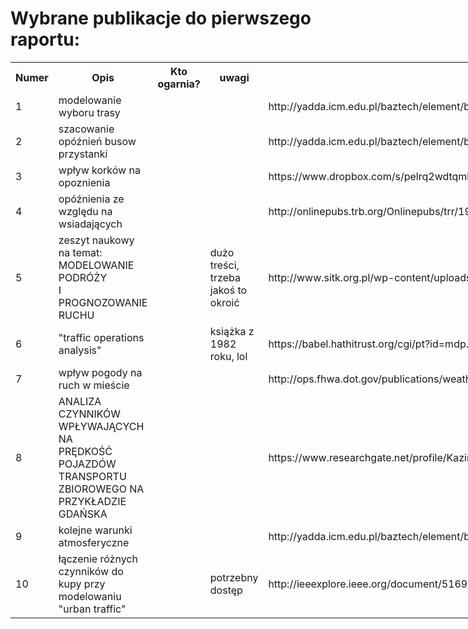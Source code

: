 # Wybrane publikacje do pierwszego raportu: #

<table class="tg" style="undefined;table-layout: fixed; width: 833px">
<colgroup>
<col style="width: 53px">
<col style="width: 207px">
<col style="width: 406px">
<col style="width: 167px">
</colgroup>
  <tr>
    <th class="tg-yw4l">Numer</th>
    <th class="tg-031e">Opis</th>
    <th >Kto ogarnia?</th>
    <th class="tg-yw4l">uwagi</th>
    <th class="tg-yw4l">Link</th>
  </tr>
  <tr>
    <td class="tg-yw4l">1</td>
    <td class="tg-031e">modelowanie wyboru trasy</td>
    <td class="tg-yw4l"></td>
    <td class="tg-yw4l"></td>
    <td class="tg-yw4l">http://yadda.icm.edu.pl/baztech/element/bwmeta1.element.baztech-article-BSL3-0026-0080/c/Zochowska.pdf</td>
  </tr>
  <tr>
    <td class="tg-yw4l">2</td>
    <td class="tg-031e">szacowanie opóźnień busow przystanki</td>
    <td class="tg-yw4l"></td>
    <td class="tg-yw4l"></td>
    <td class="tg-yw4l">http://yadda.icm.edu.pl/baztech/element/bwmeta1.element.baztech-36408a18-a18d-4ef7-a430-984ad88c88d0/c/horbachov_naumov_kolii_estimation_aot-2015-3-02.pdf</td>
  </tr>
  <tr>
    <td class="tg-yw4l">3</td>
    <td class="tg-031e">wpływ korków na opoznienia</td>
    <td class="tg-yw4l"></td>
    <td class="tg-yw4l"></td>
    <td class="tg-yw4l">https://www.dropbox.com/s/pelrq2wdtqml4ud/P9%20Minor%20Road%20Traffic%20Delays%20at%20Priority%20Junctions%20on%20Low%20Speed%20Roads%20in%20Suburban%20Areas%20%28JT%29.pdf?dl=0</td>
  </tr>
  <tr>
    <td class="tg-yw4l">4</td>
    <td class="tg-yw4l">opóźnienia ze względu na wsiadających</td>
    <td class="tg-yw4l"></td>
    <td class="tg-yw4l"></td>
    <td class="tg-yw4l">http://onlinepubs.trb.org/Onlinepubs/trr/1983/915/915-002.pdf</td>
  </tr>
  <tr>
    <td class="tg-yw4l">5</td>
    <td class="tg-yw4l">zeszyt naukowy na temat: MODELOWANIE PODRÓŻY<br>I PROGNOZOWANIE RUCHU</td>
    <td class="tg-yw4l"></td>
    <td class="tg-yw4l">dużo treści, trzeba jakoś to okroić</td>
    <td class="tg-yw4l">http://www.sitk.org.pl/wp-content/uploads/2015/07/148.pdf</td>
  </tr>
  <tr>
    <td class="tg-yw4l">6</td>
    <td class="tg-yw4l">"traffic operations analysis"</td>
    <td class="tg-yw4l"></td>
    <td class="tg-yw4l">książka z 1982 roku, lol</td>
    <td class="tg-yw4l">https://babel.hathitrust.org/cgi/pt?id=mdp.39015040706627;view=1up;seq=1</td>
  </tr>
  <tr>
    <td class="tg-yw4l">7</td>
    <td class="tg-yw4l">wpływ pogody na ruch w mieście</td>
    <td class="tg-yw4l"></td>
    <td class="tg-yw4l"></td>
    <td class="tg-yw4l">http://ops.fhwa.dot.gov/publications/weatherempirical/weatherempirical.pdf</td>
  </tr>
  <tr>
    <td class="tg-yw4l">8</td>
    <td class="tg-yw4l">ANALIZA CZYNNIKÓW WPŁYWAJĄCYCH NA<br>PRĘDKOŚĆ POJAZDÓW TRANSPORTU<br>ZBIOROWEGO NA PRZYKŁADZIE GDAŃSKA</td>
    <td class="tg-yw4l"></td>
    <td class="tg-yw4l"></td>
    <td class="tg-yw4l">https://www.researchgate.net/profile/Kazimierz_Jamroz/publication/259043038_Analiza_czynnikow_wplywajacych_na_predkosc_pojazdow_transportu_zbiorowego_na_przykladzie_Gdanska_Analysis_of_factors_affecting_public_transport_vehicle_speed_on_case_of_Gdansk/links/0c960529cf07e67ccc000000.pdf</td>
  </tr>
  <tr>
    <td class="tg-yw4l">9</td>
    <td class="tg-yw4l">kolejne warunki atmosferyczne</td>
    <td class="tg-yw4l"></td>
    <td class="tg-yw4l"></td>
    <td class="tg-yw4l">http://yadda.icm.edu.pl/baztech/element/bwmeta1.element.baztech-article-BAT1-0036-0028/c/nr_2_45-53.pdf</td>
  </tr>
  <tr>
    <td class="tg-yw4l">10</td>
    <td class="tg-yw4l">łączenie różnych czynników do kupy przy modelowaniu "urban traffic"</td>
    <td class="tg-yw4l"></td>
    <td class="tg-yw4l">potrzebny dostęp</td>
    <td class="tg-yw4l">http://ieeexplore.ieee.org/document/5169913/</td>
  </tr>
</table>
